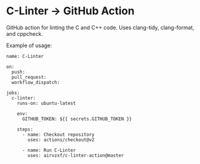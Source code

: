# C-Linter -> GitHub Action

GitHub action for linting the C and C++ code. Uses clang-tidy, clang-format, and cppcheck.

Example of usage:
```text
name: C-Linter

on:
  push:
  pull_request:
  workflow_dispatch:

jobs:
  c-linter:
    runs-on: ubuntu-latest

    env:
      GITHUB_TOKEN: ${{ secrets.GITHUB_TOKEN }}

    steps:
      - name: Checkout repository
        uses: actions/checkout@v2

      - name: Run C-Linter
        uses: airvzxf/c-linter-action@master
```
